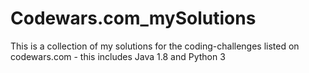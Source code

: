 # Codewars.com_mySolutions
This is a collection of my solutions for the coding-challenges listed on codewars.com - this includes Java 1.8 and Python 3
